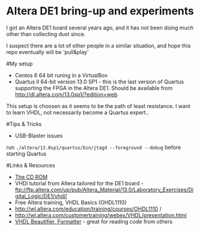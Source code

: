 # Altera DE1 bring-up and experiments
I got an Altera  DE1 board several years ago, and it has not been doing much other than collecting dust since.

I suspect there are a lot of other people in a similar situation, and hope this repo eventually will be 'pull&play'

#My setup
* Centos 6 64 bit runing in a VirtualBox
* Quartus II 64-bit version 13.0 SP1 - this is the last version of Quartus supporting the FPGA in the Altera DE1.  Should be available from http://dl.altera.com/13.0sp1/?edition=web

This setup is choosen as it seems to be the path of least resistance.  I want to learn VHDL, not necessarily become a Quartus expert..

#Tips & Tricks
* USB-Blaster issues

 run ```./altera/13.0sp1/quartus/bin/jtagd --foreground --debug``` before starting Quartus


#Links & Resources
*  [The CD ROM](http://www.terasic.com/downloads/cd-rom/de1/) 
*  VHDl tutorial from Altera tailored for the DE1 board - ftp://ftp.altera.com/up/pub/Altera_Material/13.0/Laboratory_Exercises/Digital_Logic/DE1/vhdl/
*  Free Altera training, VHDL Basics (OHDL1110)  
  *  http://wl.altera.com/education/training/courses/OHDL1110 /
  *  http://wl.altera.com/customertraining/webex/VHDL/presentation.html
* [VHDL Beautifier, Formatter](http://g2384.github.io/work/VHDLformatter.html) - great for reading code from others

